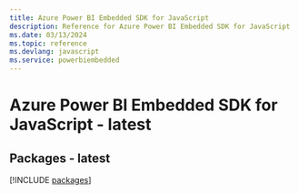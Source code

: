 ```yaml
---
title: Azure Power BI Embedded SDK for JavaScript
description: Reference for Azure Power BI Embedded SDK for JavaScript
ms.date: 03/13/2024
ms.topic: reference
ms.devlang: javascript
ms.service: powerbiembedded
---
```

# Azure Power BI Embedded SDK for JavaScript - latest
## Packages - latest
[!INCLUDE [packages](power-bi-embedded-index.md)]